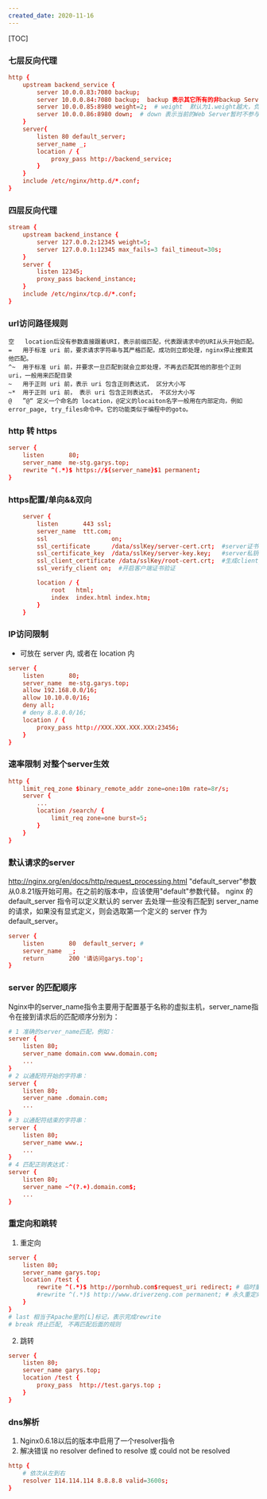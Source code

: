 ```yaml
---
created_date: 2020-11-16
---
```


[TOC]

### 七层反向代理

```conf
http {
    upstream backend_service {
        server 10.0.0.83:7080 backup; 
        server 10.0.0.84:7080 backup;  backup 表示其它所有的非backup Server down或者忙的时候，请求backup机器；所以这台机器压力会最轻。
        server 10.0.0.85:8980 weight=2;  # weight  默认为1.weight越大，负载的权重就越大。
        server 10.0.0.86:8980 down;  # down 表示当前的Web Server暂时不参与负载。
    }
    server{
        listen 80 default_server;
        server_name _;
        location / { 
            proxy_pass http://backend_service; 
        }
    }
    include /etc/nginx/http.d/*.conf;
}
```

### 四层反向代理

```conf
stream {
    upstream backend_instance {
        server 127.0.0.2:12345 weight=5;
        server 127.0.0.1:12345 max_fails=3 fail_timeout=30s;
    }
    server {
        listen 12345;
        proxy_pass backend_instance;
    }
    include /etc/nginx/tcp.d/*.conf;
}
```

### url访问路径规则

```
空	location后没有参数直接跟着URI，表示前缀匹配，代表跟请求中的URI从头开始匹配。
=	用于标准 uri 前，要求请求字符串与其严格匹配，成功则立即处理，nginx停止搜索其他匹配。
^~	用于标准 uri 前，并要求一旦匹配到就会立即处理，不再去匹配其他的那些个正则 uri，一般用来匹配目录
~	用于正则 uri 前，表示 uri 包含正则表达式， 区分大小写
~*	用于正则 uri 前， 表示 uri 包含正则表达式， 不区分大小写
@	”@“ 定义一个命名的 location，@定义的locaiton名字一般用在内部定向，例如error_page, try_files命令中。它的功能类似于编程中的goto。
```

### http 转 https

```conf
server {
    listen       80;
    server_name  me-stg.garys.top;
    rewrite ^(.*)$ https://${server_name}$1 permanent;
}
```

### https配置/单向&&双向

```conf
    server {
        listen       443 ssl;
        server_name  ttt.com;
        ssl                  on;  
        ssl_certificate      /data/sslKey/server-cert.crt;  #server证书公钥
        ssl_certificate_key  /data/sslKey/server-key.key;   #server私钥
        ssl_client_certificate /data/sslKey/root-cert.crt;  #生成client_certificate的公钥
        ssl_verify_client on;  #开启客户端证书验证  

        location / {
            root   html;
            index  index.html index.htm;
        }
    }
```

### IP访问限制

- 可放在 server 内, 或者在 location 内

```conf IP
server {
    listen       80;
    server_name  me-stg.garys.top;
    allow 192.168.0.0/16;
    allow 10.10.0.0/16;
    deny all;
    # deny 8.8.0.0/16;
    location / {
        proxy_pass http://XXX.XXX.XXX.XXX:23456;
    }
}
```

### 速率限制 对整个server生效

```conf
http {
    limit_req_zone $binary_remote_addr zone=one:10m rate=8r/s;
    server {
        ...
        location /search/ {
            limit_req zone=one burst=5;
        }
    }
}
```

### 默认请求的server

http://nginx.org/en/docs/http/request_processing.html
"default_server"参数从0.8.21版开始可用。在之前的版本中，应该使用"default"参数代替。
nginx 的 default_server 指令可以定义默认的 server 去处理一些没有匹配到 server_name 的请求，如果没有显式定义，则会选取第一个定义的 server 作为 default_server。

```conf
server {
    listen       80  default_server; # 
    server_name  _;
    return       200 '请访问garys.top';
}
```

### server 的匹配顺序

Nginx中的server_name指令主要用于配置基于名称的虚拟主机，server_name指令在接到请求后的匹配顺序分别为：

```conf
# 1 准确的server_name匹配，例如：
server {
    listen 80;
    server_name domain.com www.domain.com;
    ...
}
# 2 以通配符开始的字符串：
server {
    listen 80;
    server_name .domain.com;
    ...
}
# 3 以通配符结束的字符串：
server {
    listen 80;
    server_name www.;
    ...
}
# 4 匹配正则表达式：
server {
    listen 80;
    server_name ~^(?.+).domain.com$;
    ...
}
```

### 重定向和跳转

1. 重定向

```conf
server {
    listen 80;
    server_name garys.top;
    location /test {
        rewrite ^(.*)$ http://pornhub.com$request_uri redirect; # 临时重定向 302
        #rewrite ^(.*)$ http://www.driverzeng.com permanent; # 永久重定向 301
    }
}
# last 相当于Apache里的[L]标记，表示完成rewrite
# break 终止匹配, 不再匹配后面的规则
```

2. 跳转

```conf
server {
    listen 80;
    server_name garys.top;
    location /test {
        proxy_pass  http://test.garys.top ; 
    }
}
```

### dns解析

1. Nginx0.6.18以后的版本中启用了一个resolver指令
2. 解决错误 no resolver defined to resolve 或 could not be resolved

```conf
http {
    # 依次从左到右
    resolver 114.114.114 8.8.8.8 valid=3600s;
}
```
